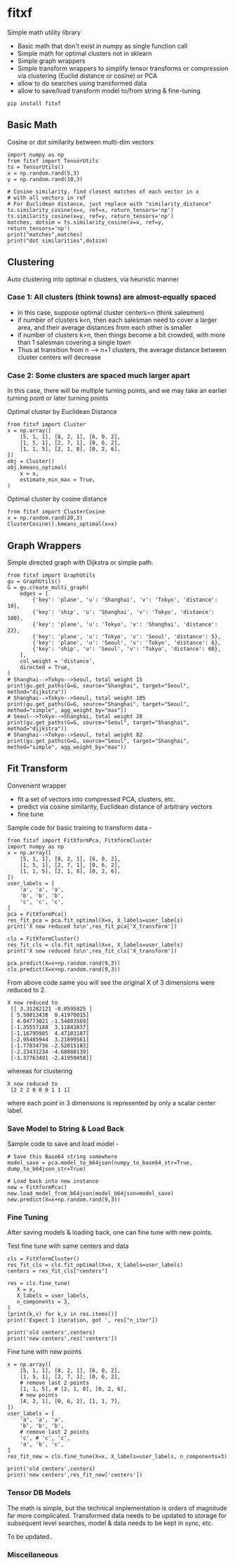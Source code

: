 # fitxf

Simple math utility library

- Basic math that don't exist in numpy as single function call
- Simple math for optimal clusters not in sklearn
- Simple graph wrappers
- Simple transform wrappers to simplify tensor transforms or
  compression via clustering (Euclid distance or cosine) or PCA
- allow to do searches using transformed data
- allow to save/load transform model to/from string & fine-tuning

```
pip install fitxf
```

## Basic Math

Cosine or dot similarity between multi-dim vectors
```
import numpy as np
from fitxf import TensorUtils
ts = TensorUtils()
x = np.random.rand(5,3)
y = np.random.rand(10,3)

# Cosine similarity, find closest matches of each vector in x
# with all vectors in ref
# For Euclidean distance, just replace with "similarity_distance"
ts.similarity_cosine(x=x, ref=x, return_tensors='np')
ts.similarity_cosine(x=y, ref=y, return_tensors='np')
matches, dotsim = ts.similarity_cosine(x=x, ref=y, return_tensors='np')
print("matches",matches)
print("dot similarities",dotsim)
```

## Clustering

Auto clustering into optimal n clusters, via heuristic manner

### Case 1: All clusters (think towns) are almost-equally spaced

- in this case, suppose optimal cluster centers=n (think
  salesmen)
- if number of clusters k<n, then each salesman need to cover
  a larger area, and their average distances from each other is smaller
- if number of clusters k>n, then things become a bit crowded,
  with more than 1 salesman covering a single town
- Thus at transition from n --> n+1 clusters, the average
  distance between cluster centers will decrease

### Case 2: Some clusters are spaced much larger apart

In this case, there will be multiple turning points, and we
may take an earlier turning point or later turning points

Optimal cluster by Euclidean Distance
```
from fitxf import Cluster
x = np.array([
    [5, 1, 1], [8, 2, 1], [6, 0, 2],
    [1, 5, 1], [2, 7, 1], [0, 6, 2],
    [1, 1, 5], [2, 1, 8], [0, 2, 6],
])
obj = Cluster()
obj.kmeans_optimal(
    x = x,
    estimate_min_max = True,
)
```

Optimal cluster by cosine distance
```
from fitxf import ClusterCosine
x = np.random.rand(20,3)
ClusterCosine().kmeans_optimal(x=x)
```

## Graph Wrappers

Simple directed graph with Dijkstra or simple path.

```
from fitxf import GraphUtils
gu = GraphUtils()
G = gu.create_multi_graph(
    edges = [
        {'key': 'plane', 'u': 'Shanghai', 'v': 'Tokyo', 'distance': 10},
        {'key': 'ship', 'u': 'Shanghai', 'v': 'Tokyo', 'distance': 100},
        {'key': 'plane', 'u': 'Tokyo', 'v': 'Shanghai', 'distance': 22},
        {'key': 'plane', 'u': 'Tokyo', 'v': 'Seoul', 'distance': 5},
        {'key': 'plane', 'u': 'Seoul', 'v': 'Tokyo', 'distance': 6},
        {'key': 'ship', 'u': 'Seoul', 'v': 'Tokyo', 'distance': 60},
    ],
    col_weight = 'distance',
    directed = True,
)
# Shanghai-->Tokyo-->Seoul, total weight 15
print(gu.get_paths(G=G, source="Shanghai", target="Seoul", method="dijkstra"))
# Shanghai-->Tokyo-->Seoul, total weight 105
print(gu.get_paths(G=G, source="Shanghai", target="Seoul", method="simple", agg_weight_by="max"))
# Seoul-->Tokyo-->Shanghai, total weight 28
print(gu.get_paths(G=G, source="Seoul", target="Shanghai", method="dijkstra"))
# Shanghai-->Tokyo-->Seoul, total weight 82
print(gu.get_paths(G=G, source="Seoul", target="Shanghai", method="simple", agg_weight_by="max"))
```

## Fit Transform

Convenient wrapper
- fit a set of vectors into compressed PCA, clusters, etc.
- predict via cosine similarity, Euclidean distance of arbitrary
  vectors
- fine tune


Sample code for basic training to transform data -
```
from fitxf import FitXformPca, FitXformCluster
import numpy as np
x = np.array([
    [5, 1, 1], [8, 2, 1], [6, 0, 2],
    [1, 5, 1], [2, 7, 1], [0, 6, 2],
    [1, 1, 5], [2, 1, 8], [0, 2, 6],
])
user_labels = [
    'a', 'a', 'a',
    'b', 'b', 'b',
    'c', 'c', 'c',
]
pca = FitXformPca()
res_fit_pca = pca.fit_optimal(X=x, X_labels=user_labels)
print('X now reduced to\n',res_fit_pca['X_transform'])

cls = FitXformCluster()
res_fit_cls = cls.fit_optimal(X=x, X_labels=user_labels)
print('X now reduced to\n',res_fit_cls['X_transform'])

pca.predict(X=x+np.random.rand(9,3))
cls.predict(X=x+np.random.rand(9,3))
```

From above code same you will see the original X of 3 dimensions
were reduced to 2.
```
X now reduced to
 [[ 3.31282121 -0.0595825 ]
 [ 5.50813438  0.41970015]
 [ 4.04773021 -1.54803569]
 [-1.35557188  3.11843837]
 [-1.16795985  4.47103187]
 [-2.95485944  3.21899561]
 [-1.77834736 -2.52015183]
 [-2.23431234 -4.68080139]
 [-3.37763491 -2.41959458]]
```

whereas for clustering
```
X now reduced to
 [2 2 2 0 0 0 1 1 1]
```
where each point in 3 dimensions is represented by only a scalar
center label.


### Save Model to String & Load Back

Sample code to save and load model -
```
# Save this Base64 string somewhere
model_save = pca.model_to_b64json(numpy_to_base64_str=True, dump_to_b64json_str=True)

# Load back into new instance
new = FitXformPca()
new.load_model_from_b64json(model_b64json=model_save)
new.predict(X=x+np.random.rand(9,3))
```

### Fine Tuning

After saving models & loading back, one can fine tune with new
points.

Test fine tune with same centers and data

```
cls = FitXformCluster()
res_fit_cls = cls.fit_optimal(X=x, X_labels=user_labels)
centers = res_fit_cls["centers"]

res = cls.fine_tune(
   X = x,
   X_labels = user_labels,
   n_components = 3,
)
[print(k,v) for k,v in res.items()]
print('Expect 1 iteration, got ', res["n_iter"])

print('old centers',centers)
print('new centers',res['centers'])
```

Fine tune with new points

```
x = np.array([
    [5, 1, 1], [8, 2, 1], [6, 0, 2],
    [1, 5, 1], [2, 7, 1], [0, 6, 2],
    # remove last 2 points
    [1, 1, 5], # [2, 1, 8], [0, 2, 6],
    # new points
    [4, 2, 1], [0, 6, 2], [1, 1, 7],
])
user_labels = [
    'a', 'a', 'a',
    'b', 'b', 'b',
    # remove last 2 points
    'c', # 'c', 'c',
    'a', 'b', 'c',
]
res_fit_new = cls.fine_tune(X=x, X_labels=user_labels, n_components=3)

print('old centers',centers)
print('new centers',res_fit_new['centers'])
```

### Tensor DB Models

The math is simple, but the technical implementation is orders
of magnitude far more complicated.
Transformed data needs to be updated to storage for subsequent
level searches, model & data needs to be kept in sync, etc.

To be updated..


### Miscellaneous

